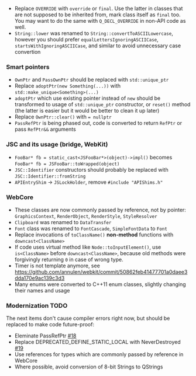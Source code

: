 * Replace `OVERRIDE` with `override` or `final`. Use the latter in classes that are not supposed to be inherited from, mark class itself as `final` too. You may want to do the same with `Q_DECL_OVERRIDE` in non-API code as well.
* `String::lower` was renamed to `String::convertToASCIILowercase`, however you should prefer `equalLettersIgnoringASCIICase`, `startsWithIgnoringASCIICase`, and similar to avoid unnecessary case convertion

### Smart pointers
* `OwnPtr` and `PassOwnPtr` should be replaced with `std::unique_ptr`
* Replace `adoptPtr(new Something(...))` with `std::make_unique<Something>(...)`
* `adoptPtr` which use existing pointer instead of `new` should be transformed to usage of `std::unique_ptr` constructor, or `reset()` method (the latter is easier but it would be better to clean it up later)
* Replace `OwnPtr::clear()` with `= nullptr`
* `PassRefPtr` is being phased out, code is converted to return `RefPtr` or pass `RefPtr&&` arguments

### JSC and its usage (bridge, WebKit)
* `FooBar* fb = static_cast<JSFooBar*>(object)->impl()` becomes `FooBar* fb = JSFooBar::toWrapped(object)`
* `JSC::Identifier` constructors should probably be replaced with `JSC::Identifier::fromString`
* `APIEntryShim` -> `JSLockHolder`, remove `#include "APIShims.h"`

### WebCore
* These classes are now commonly passed by reference, not by pointer: `GraphicsContext`, `RenderObject`, `RenderStyle`, `StyleResolver`
* `Clipboard` was renamed to `DataTransfer`
* `Font` class was renamed to `FontCascade`, `SimpleFontData` to `Font`
* Replace invocations of `toClassName()` **non-method** functions with `downcast<ClassName>`
* If code uses virtual method like `Node::toInputElement()`, use `is<ClassName>` before `downcast<ClassName>`, because old methods were forgivingly returning `0` in case of wrong type.
* Timer is not template anymore, see https://github.com/annulen/webkit/commit/50862feb41477701a0daee3dda170e9ac139c3d3
* Many enums were converted to C++11 enum classes, slightly changing their names and usage

### Modernization TODO
The next items don't cause compiler errors right now, but should be replaced to make code future-proof:
* Eleminate PassRefPtr [#18](https://github.com/annulen/webkit/issues/18)
* Replace DEPRECATED_DEFINE_STATIC_LOCAL with NeverDestroyed [#19](https://github.com/annulen/webkit/issues/19)
* Use references for types which are commonly passed by reference in WebCore
* Where possible, avoid conversion of 8-bit Strings to QStrings